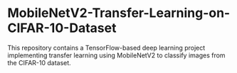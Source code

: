 # MobileNetV2-Transfer-Learning-on-CIFAR-10-Dataset
This repository contains a TensorFlow-based deep learning project implementing transfer learning using MobileNetV2 to classify images from the CIFAR-10 dataset. 
